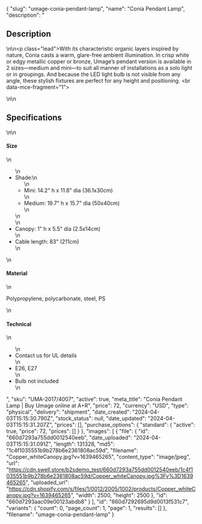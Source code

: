 {
  "slug": "umage-conia-pendant-lamp",
  "name": "Conia Pendant Lamp",
  "description": "<h2>Description</h2>\n<!-- split -->\n<p class=\"lead\">With its characteristic organic layers inspired by nature, Conia casts a warm, glare-free ambient illumination. In crisp white or edgy metallic copper or bronze, Umage’s pendant version is available in 2 sizes—medium and mini—to suit all manner of installations as a solo light or in groupings. And because the LED light bulb is not visible from any angle, these stylish fixtures are perfect for any height and positioning. <br data-mce-fragment=\"1\"></p>\n<!-- split -->\n<h2>Specifications</h2>\n<!-- split -->\n<h4>Size</h4>\n<ul>\n<li>Shade:\n<ul>\n<li>Mini: 14.2\" h x 11.8\" dia (36.1x30cm)</li>\n<li>Medium: 19.7\" h x 15.7\" dia (50x40cm)</li>\n</ul>\n</li>\n<li>Canopy: 1\" h x 5.5\" dia (2.5x14cm)</li>\n<li>Cable length: 83\" (211cm)</li>\n</ul>\n<h4>Material</h4>\n<p>Polypropylene, polycarbonate, steel, PS</p>\n<h4>Technical</h4>\n<ul>\n<li>Contact us for UL details</li>\n<li>E26, E27</li>\n<li>Bulb not included</li>\n</ul>",
  "sku": "UMA-2017/4007",
  "active": true,
  "meta_title": "Conia Pendant Lamp | Buy Umage online at A+R",
  "price": 72,
  "currency": "USD",
  "type": "physical",
  "delivery": "shipment",
  "date_created": "2024-04-03T15:15:30.790Z",
  "stock_status": null,
  "date_updated": "2024-04-03T15:15:31.207Z",
  "prices": [],
  "purchase_options": {
    "standard": {
      "active": true,
      "price": 72,
      "prices": []
    }
  },
  "images": [
    {
      "file": {
        "id": "660d7293a755dd0012540eeb",
        "date_uploaded": "2024-04-03T15:15:31.091Z",
        "length": 131328,
        "md5": "1c4f1035551b9b278b6e2361808ac59d",
        "filename": "Copper_whiteCanopy.jpg?v=1639465265",
        "content_type": "image/jpeg",
        "url": "https://cdn.swell.store/b2sdemo_test/660d7293a755dd0012540eeb/1c4f1035551b9b278b6e2361808ac59d/Copper_whiteCanopy.jpg%3Fv%3D1639465265",
        "uploaded_url": "https://cdn.shopify.com/s/files/1/0012/2005/1002/products/Copper_whiteCanopy.jpg?v=1639465265",
        "width": 2500,
        "height": 2500
      },
      "id": "660d7293aac09e00123abdb8"
    }
  ],
  "id": "660d7292695d9d0013f531c7",
  "variants": {
    "count": 0,
    "page_count": 1,
    "page": 1,
    "results": []
  },
  "filename": "umage-conia-pendant-lamp"
}